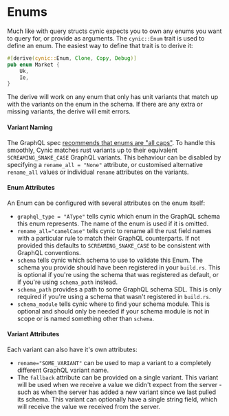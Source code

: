 # Enums

Much like with query structs cynic expects you to own any enums you want to
query for, or provide as arguments. The `cynic::Enum` trait is used to define
an enum. The easiest way to define that trait is to derive it:

```rust
#[derive(cynic::Enum, Clone, Copy, Debug)]
pub enum Market {
    Uk,
    Ie,
}
```

The derive will work on any enum that only has unit variants that match up with
the variants on the enum in the schema. If there are any extra or missing
variants, the derive will emit errors.

#### Variant Naming

The GraphQL spec [recommends that enums are "all caps"][1]. To handle this
smoothly, Cynic matches rust variants up to their equivalent
`SCREAMING_SNAKE_CASE` GraphQL variants. This behaviour can be disabled by
specifying a `rename_all = "None"` attribute, or customised alternative
`rename_all` values or individual `rename` attributes on the variants.

#### Enum Attributes

An Enum can be configured with several attributes on the enum itself:

- `graphql_type = "AType"` tells cynic which enum in the GraphQL schema this
  enum represents. The name of the enum is used if it is omitted.
- `rename_all="camelCase"` tells cynic to rename all the rust field names with
  a particular rule to match their GraphQL counterparts. If not provided this
  defaults to `SCREAMING_SNAKE_CASE` to be consistent with GraphQL conventions.
- `schema` tells cynic which schema to use to validate this Enum.
  The schema you provide should have been registered in your `build.rs`. This
  is optional if you're using the schema that was registered as default, or if
  you're using `schema_path` instead.
- `schema_path` provides a path to some GraphQL schema SDL. This is only
  required if you're using a schema that wasn't registered in `build.rs`.
- `schema_module` tells cynic where to find your schema module. This is
  optional and should only be needed if your schema module is not in scope or
  is named something other than `schema`.

<!-- TODO: list of the rename rules, possibly pulled from codegen docs -->

#### Variant Attributes

Each variant can also have it's own attributes:

- `rename="SOME_VARIANT"` can be used to map a variant to a completely
  different GraphQL variant name.
- The `fallback` attribute can be provided on a single variant. This variant
  will be used when we receive a value we didn't expect from the server - such
  as when the server has added a new variant since we last pulled its schema.
  This variant can optionally have a single string field, which will receive
  the value we received from the server.

<!-- TODO: example of the above?  Better wording -->

[1]: https://spec.graphql.org/June2018/#sec-Enum-Value
